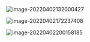 ![image-20220402132000427](C:\Users\46305\AppData\Roaming\Typora\typora-user-images\image-20220402132000427.png)

![image-20220402172237408](C:\Users\46305\AppData\Roaming\Typora\typora-user-images\image-20220402172237408.png)

![image-20220402200158185](C:\Users\46305\AppData\Roaming\Typora\typora-user-images\image-20220402200158185.png)

